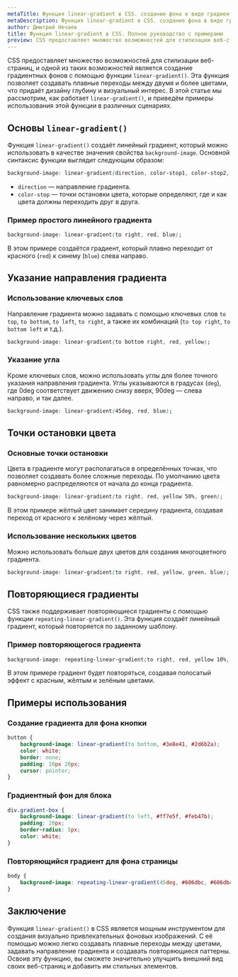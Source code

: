 ```yaml
---
metaTitle: Функция linear-gradient в CSS. создание фона в виде градиента
metaDescription: Функция linear-gradient в CSS. создание фона в виде градиента
author: Дмитрий Нечаев
title: Функция linear-gradient в CSS. Полное руководство с примерами
preview: CSS предоставляет множество возможностей для стилизации веб-страниц, и одной из таких возможностей является создание градиентных фонов с помощью функции linear-gradient.
---
```


CSS предоставляет множество возможностей для стилизации веб-страниц, и одной из таких возможностей является создание градиентных фонов с помощью функции `linear-gradient()`. Эта функция позволяет создавать плавные переходы между двумя и более цветами, что придаёт дизайну глубину и визуальный интерес. В этой статье мы рассмотрим, как работает `linear-gradient()`, и приведём примеры использования этой функции в различных сценариях.

## Основы `linear-gradient()`

Функция `linear-gradient()` создаёт линейный градиент, который можно использовать в качестве значения свойства `background-image`. Основной синтаксис функции выглядит следующим образом:

```css
background-image: linear-gradient(direction, color-stop1, color-stop2, ...);

```

- `direction` — направление градиента.
- `color-stop` — точки остановки цвета, которые определяют, где и как цвета должны переходить друг в друга.

### Пример простого линейного градиента

```css
background-image: linear-gradient(to right, red, blue);

```

В этом примере создаётся градиент, который плавно переходит от красного (`red`) к синему (`blue`) слева направо.

## Указание направления градиента

### Использование ключевых слов

Направление градиента можно задавать с помощью ключевых слов `to top`, `to bottom`, `to left`, `to right`, а также их комбинаций (`to top right`, `to bottom left` и т.д.).

```css
background-image: linear-gradient(to bottom right, red, yellow);

```

### Указание угла

Кроме ключевых слов, можно использовать углы для более точного указания направления градиента. Углы указываются в градусах (`deg`), где 0deg соответствует движению снизу вверх, 90deg — слева направо, и так далее.

```css
background-image: linear-gradient(45deg, red, blue);

```

## Точки остановки цвета

### Основные точки остановки

Цвета в градиенте могут располагаться в определённых точках, что позволяет создавать более сложные переходы. По умолчанию цвета равномерно распределяются от начала до конца градиента.

```css
background-image: linear-gradient(to right, red, yellow 50%, green);

```

В этом примере жёлтый цвет занимает середину градиента, создавая переход от красного к зелёному через жёлтый.

### Использование нескольких цветов

Можно использовать больше двух цветов для создания многоцветного градиента.

```css
background-image: linear-gradient(to right, red, yellow, green, blue);

```

## Повторяющиеся градиенты

CSS также поддерживает повторяющиеся градиенты с помощью функции `repeating-linear-gradient()`. Эта функция создаёт линейный градиент, который повторяется по заданному шаблону.

### Пример повторяющегося градиента

```css
background-image: repeating-linear-gradient(to right, red, yellow 10%, green 20%);

```

В этом примере градиент будет повторяться, создавая полосатый эффект с красным, жёлтым и зелёным цветами.

## Примеры использования

### Создание градиента для фона кнопки

```css
button {
    background-image: linear-gradient(to bottom, #3e8e41, #2d6b2a);
    color: white;
    border: none;
    padding: 10px 20px;
    cursor: pointer;
}

```

### Градиентный фон для блока

```css
div.gradient-box {
    background-image: linear-gradient(to left, #ff7e5f, #feb47b);
    padding: 20px;
    border-radius: 5px;
    color: white;
}

```

### Повторяющийся градиент для фона страницы

```css
body {
    background-image: repeating-linear-gradient(45deg, #606dbc, #606dbc 10px, #465298 10px, #465298 20px);
}

```

## Заключение

Функция `linear-gradient()` в CSS является мощным инструментом для создания визуально привлекательных фоновых изображений. С её помощью можно легко создавать плавные переходы между цветами, задавать направление градиента и создавать повторяющиеся паттерны. Освоив эту функцию, вы сможете значительно улучшить внешний вид своих веб-страниц и добавить им стильных элементов.